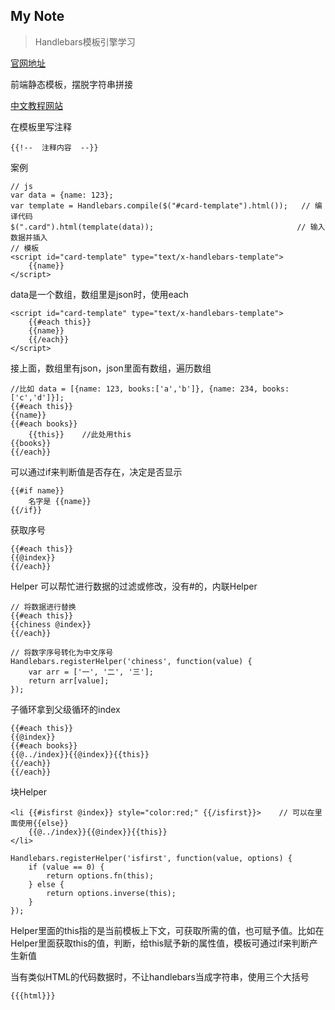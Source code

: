 My Note
--------
> Handlebars模板引擎学习

[官网地址](http://handlebarsjs.com/)

前端静态模板，摆脱字符串拼接

[中文教程网站](http://keenwon.com/992.html)

在模板里写注释
```
{{!--  注释内容  --}}
```
案例
```
// js
var data = {name: 123};
var template = Handlebars.compile($("#card-template").html());   // 编译代码   
$(".card").html(template(data));     							// 输入数据并插入
// 模板
<script id="card-template" type="text/x-handlebars-template">
	{{name}}
</script>
```
data是一个数组，数组里是json时，使用each
```
<script id="card-template" type="text/x-handlebars-template">
	{{#each this}}
	{{name}}
	{{/each}}
</script>
```
接上面，数组里有json，json里面有数组，遍历数组
```
//比如 data = [{name: 123, books:['a','b']}, {name: 234, books:['c','d']}];
{{#each this}}
{{name}}
{{#each books}}
	{{this}}    //此处用this
{{books}}
{{/each}}
```
可以通过if来判断值是否存在，决定是否显示
```
{{#if name}}
	名字是 {{name}}
{{/if}}
```
获取序号
```
{{#each this}}
{{@index}}
{{/each}}
```
Helper 可以帮忙进行数据的过滤或修改，没有#的，内联Helper
```
// 将数据进行替换
{{#each this}}
{{chiness @index}}
{{/each}}

// 将数字序号转化为中文序号
Handlebars.registerHelper('chiness', function(value) {
	var arr = ['一', '二', '三'];
	return arr[value];
});
```
子循环拿到父级循环的index
```
{{#each this}}
{{@index}}
{{#each books}}
{{@../index}}{{@index}}{{this}}
{{/each}}
{{/each}}
```
块Helper
```
<li {{#isfirst @index}} style="color:red;" {{/isfirst}}>    // 可以在里面使用{{else}}
	{{@../index}}{{@index}}{{this}}
</li>

Handlebars.registerHelper('isfirst', function(value, options) {     
	if (value == 0) {
		return options.fn(this);
	} else {
		return options.inverse(this);
	}
});
```
Helper里面的this指的是当前模板上下文，可获取所需的值，也可赋予值。比如在Helper里面获取this的值，判断，给this赋予新的属性值，模板可通过if来判断产生新值

当有类似HTML的代码数据时，不让handlebars当成字符串，使用三个大括号
```
{{{html}}}
```





